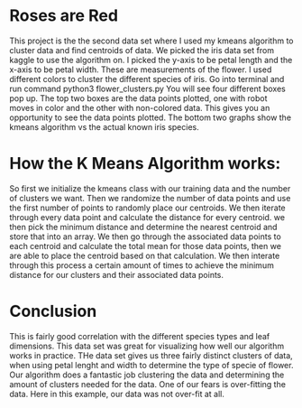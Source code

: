 # Roses are Red
This project is the the second data set where I used my kmeans algorithm to cluster data and find centroids of data. We picked the iris data set from kaggle to use the algorithm on. I picked the y-axis to be petal length and the x-axis to be petal width. These are measurements of the flower. I used different colors to cluster the different species of iris. Go into terminal and run command python3 flower_clusters.py You will see four different boxes pop up. The top two boxes are the data points plotted, one with robot moves in color and the other with non-colored data. This gives you an opportunity to see the data points plotted. The bottom two graphs show the kmeans algorithm vs the actual known iris species.

# How the K Means Algorithm works:
So first we initialize the kmeans class with our training data and the number of clusters we want. Then we randomize the number of data points and use the first number of points to randomly place our centroids. We then iterate through every data point and calculate the distance for every centroid. we then pick the minimum distance and determine the nearest centroid and store that into an array. We then go through the associated data points to each centroid and calculate the total mean for those data points, then we are able to place the centroid based on that calculation. We then interate through this process a certain amount of times to achieve the minimum distance for our clusters and their associated data points.

# Conclusion
This is fairly good correlation with the different species types and leaf dimensions. This data set was great for visualizing how well our algorithm works in practice.  THe data set gives us three fairly distinct clusters of data, when using petal lenght and width to determine the type of specie of flower.  Our algorithm does a fantastic job clustering the data and determining the amount of clusters needed for the data.  One of our fears is over-fitting the data.  Here in this example, our data was not over-fit at all.
